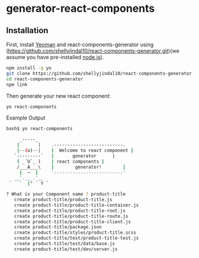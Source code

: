 # generator-react-components 

## Installation

First, install [Yeoman](http://yeoman.io) and react-components-generator using (https://github.com/shellyjindal10/react-components-generator.git)(we assume you have pre-installed [node.js](https://nodejs.org/)).

```bash
npm install -g yo
git clone https://github.com/shellyjindal10/react-components-generator.git
cd react-components-generator
npm link
```

Then generate your new react component:

```bash
yo react-components
```

Example Output

```bash
bash$ yo react-components

     _-----_
    |       |    .--------------------------.
    |--(o)--|    |  Welcome to react component |
   `---------´   |       generator      |
    ( _´U`_ )    | react components |
    /___A___\    |        generator!        |
     |  ~  |     '--------------------------'
   __'.___.'__
 ´   `  |° ´ Y `

? What is your Component name ? product-title
   create product-title/product-title.js
   create product-title/product-title-container.js
   create product-title/product-title-root.js
   create product-title/product-title-route.js
   create product-title/product-title-client.js
   create product-title/package.json
   create product-title/styles/product-title.scss
   create product-title/test/product-title-test.js
   create product-title/test/data/base.js
   create product-title/test/dev/server.js
```

